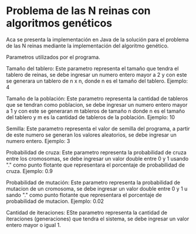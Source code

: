 # Problema de las N reinas con algoritmos genéticos

Aca se presenta la implementación en Java de la solución para el problema de las N reinas mediante la implementación del algoritmo genético.

Parametros utilizados por el programa.

Tamaño del tablero: Este parametro representa el tamaño que tendra el tablero de reinas, se debe ingresar un numero entero mayor a 2 y con este se generara un tablero de n x n, donde n es el tamaño del tablero. Ejemplo: 4

Tamaño de la población: Este parametro representa la cantidad de tableros que se tendran como poblacion, se debe ingresar un numero entero mayor a 1 y con este se generaran m tableros de tamaño n donde n es el tamaño del tablero y m es la cantidad de tableros de la población. Ejemplo: 10

Semilla: Este parametro representa el valor de semilla del programa, a partir de este numero se generan los valores aleatorios, se debe ingresar un numero entero. Ejemplo: 3

Probabilidad de cruza: Este parametro representa la probabilidad de cruza entre los cromosomas, se debe ingresar un valor double entre 0 y 1 usando "." como punto flotante que representara el porcentaje de probabilidad de cruza. Ejemplo: 0.9

Probabilidad de mutación: Este parametro representa la probabilidad de mutacion de un cromosoma, se debe ingresar un valor double entre 0 y 1 u sando "." como punto flotante que representara el porcentaje de probabilidad de mutacion. Ejemplo: 0.02

Cantidad de iteraciones: ESte parametro representa la cantidad de iteraciones (generaciones) que tendra el sistema, se debe ingresar un valor entero mayor o igual 1.

